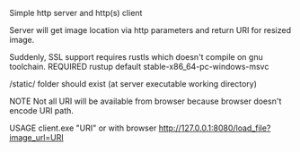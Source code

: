 Simple http server and  http(s) client

Server will get image location via http parameters and return URI for resized image.

Suddenly, SSL support requires rustls which doesn't compile on gnu toolchain.
REQUIRED
rustup default stable-x86_64-pc-windows-msvc 

/static/ folder should exist (at server executable working directory)

NOTE
Not all URI will be available from browser because browser doesn't encode URI path.

USAGE
client.exe "URI"
or with browser
http://127.0.0.1:8080/load_file?image_url=URI

